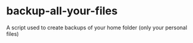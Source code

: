 # backup-all-your-files
A script used to create backups of your home folder (only your personal files)
